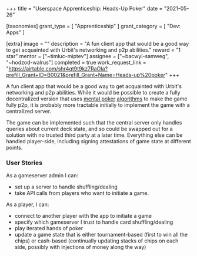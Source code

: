 +++
title = "Userspace Apprenticeship: Heads-Up Poker"
date = "2021-05-26"

[taxonomies]
grant_type = [ "Apprenticeship" ]
grant_category = [ "Dev: Apps" ]

[extra]
image = ""
description = "A fun client app that would be a good way to get acquainted with Urbit's networking and p2p abilities."
reward = "1 star"
mentor = ["~timluc-miptev"]
assignee = ["~bacwyl-samweg", "~hodzod-walrus"]
completed = true
work_request_link = "https://airtable.com/shr4qt9t9kz7RaOIa?prefill_Grant+ID=B0021&prefill_Grant+Name=Heads-up%20poker"
+++

A fun client app that would be a good way to get acquainted with Urbit's networking and p2p abilities. While it would be possible to create a fully decentralized version that uses [mental poker](https://en.wikipedia.org/wiki/Mental_poker) [algorithms](https://github.com/kripod/mental-poker) to make the game fully p2p, it is probably more tractable initially to implement the game with a centralized server.

The game can be implemented such that the central server only handles queries about current deck state, and so could be swapped out for a solution with no trusted third party at a later time. Everything else can be handled player-side, including signing attestations of game state at different points.

### User Stories

As a gameserver admin I can:

- set up a server to handle shuffling/dealing
- take API calls from players who want to initiate a game.

As a player, I can:

- connect to another player with the app to initiate a game
- specify which gameserver I trust to handle card shuffling/dealing
- play iterated hands of poker
- update a game state that is either tournament-based (first to win all the chips) or cash-based (continually updating stacks of chips on each side, possibly with injections of money along the way)
